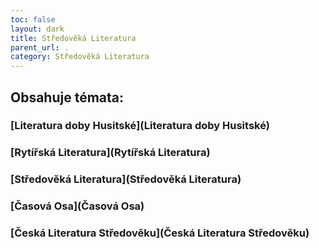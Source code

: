 ```yaml
---
toc: false
layout: dark
title: Středověká Literatura 
parent_url: . 
category: Středověká Literatura 
---
```


## Obsahuje témata: 

### <span class="goldA">[Literatura doby Husitské](Literatura doby Husitské)</span> 

### <span class="goldA">[Rytířská Literatura](Rytířská Literatura)</span> 

### <span class="goldA">[Středověká Literatura](Středověká Literatura)</span> 

### <span class="goldA">[Časová Osa](Časová Osa)</span> 

### <span class="goldA">[Česká Literatura Středověku](Česká Literatura Středověku)</span> 
